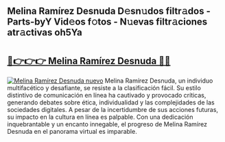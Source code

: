 ## Melina Ramírez Desnuda D𝚎sn𝚞dos filtr𝚊dos - Parts-byY Vid𝚎os f𝚘tos - N𝚞evas filtr𝚊ciones atr𝚊ctivas oh5Ya

# <h2><a href="http://mb3vzxb.tromn.icu/?c=Melina+Ram%c3%adrez+Desnuda">🔗👉👉👉 Melina Ramírez Desnuda 🔗🔗</a></h2>

[![Melina Ramírez Desnuda nuevo](https://i.imgur.com/pEAQMta.gif)](http://mb3vzxb.tromn.icu/?c=Melina+Ram%c3%adrez+Desnuda)
Melina Ramírez Desnuda, un individuo multifacético y desafiante, se resiste a la clasificación fácil. Su estilo distintivo de comunicación en línea ha cautivado y provocado críticas, generando debates sobre ética, individualidad y las complejidades de las sociedades digitales. A pesar de la incertidumbre de sus acciones futuras, su impacto en la cultura en línea es palpable. Con una dedicación inquebrantable y un encanto innegable, el progreso de Melina Ramírez Desnuda en el panorama virtual es imparable.
